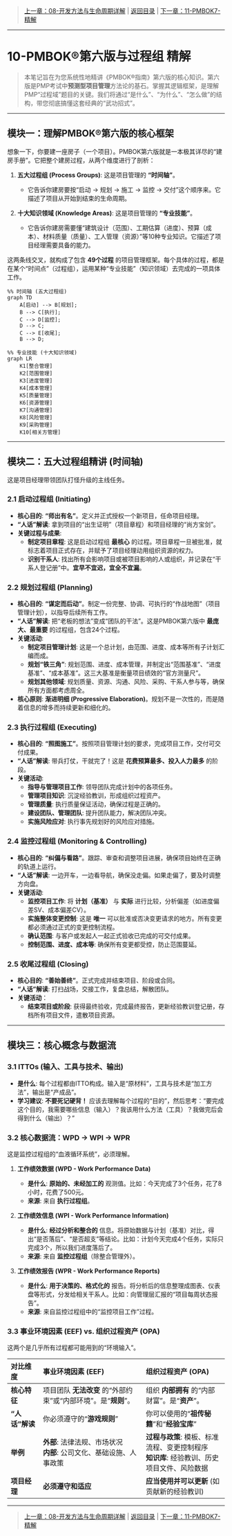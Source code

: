 > [上一章：08-开发方法与生命周期详解](08-开发方法与生命周期详解.md) | [返回目录](../README.md) | [下一章：11-PMBOK7-精解](11-PMBOK7-精解.md)

---
# 10-PMBOK®第六版与过程组 精解

> 本笔记旨在为您系统性地精讲《PMBOK®指南》第六版的核心知识。第六版是PMP考试中**预测型项目管理**方法论的基石。掌握其逻辑框架，是理解PMP“过程域”题目的关键。我们将通过“是什么”、“为什么”、“怎么做”的结构，带您彻底搞懂这套经典的“武功招式”。

---

## 模块一：理解PMBOK®第六版的核心框架

想象一下，你要建一座房子（一个项目）。PMBOK第六版就是一本极其详尽的“建房手册”。它把整个建房过程，从两个维度进行了剖析：

1.  **五大过程组 (Process Groups)**: 这是项目管理的 **“时间轴”**。
    - 它告诉你建房要按“启动 -> 规划 -> 施工 -> 监控 -> 交付”这个顺序来。它描述了项目从开始到结束的生命周期。

2.  **十大知识领域 (Knowledge Areas)**: 这是项目管理的 **“专业技能”**。
    - 它告诉你建房需要懂“建筑设计（范围）、工期估算（进度）、预算（成本）、材料质量（质量）、工人管理（资源）”等10种专业知识。它描述了项目经理需要具备的能力。

这两条线交叉，就构成了包含 **49个过程** 的项目管理框架。每个具体的过程，都是在某个“时间点”（过程组），运用某种“专业技能”（知识领域）去完成的一项具体工作。

```mermaid
%% 时间轴 (五大过程组)
graph TD
    A[启动] --> B[规划];
    B --> C[执行];
    C --> D[监控];
    D --> C;
    C --> E[收尾];
    B --> D;
```

```mermaid
%% 专业技能 (十大知识领域)
graph LR
    K1[整合管理]
    K2[范围管理]
    K3[进度管理]
    K4[成本管理]
    K5[质量管理]
    K6[资源管理]
    K7[沟通管理]
    K8[风险管理]
    K9[采购管理]
    K10[相关方管理]
```

--- 

## 模块二：五大过程组精讲 (时间轴)

这是项目经理带领团队打怪升级的主线任务。

### 2.1 启动过程组 (Initiating)
- **核心目的**: **“师出有名”**。定义并正式授权一个新项目，任命项目经理。
- **“人话”解读**: 拿到项目的“出生证明”（项目章程）和项目经理的“尚方宝剑”。
- **关键过程与成果**:
    - **制定项目章程**: 这是启动过程组 **最核心** 的过程。项目章程一旦被批准，就标志着项目正式存在，并赋予了项目经理动用组织资源的权力。
    - **识别干系人**: 找出所有会影响项目或被项目影响的人或组织，并记录在“干系人登记册”中。**宜早不宜迟，宜全不宜漏**。

### 2.2 规划过程组 (Planning)
- **核心目的**: **“谋定而后动”**。制定一份完整、协调、可执行的“作战地图”（项目管理计划），以指导后续所有工作。
- **“人话”解读**: 把“老板的想法”变成“团队的干法”。这是PMBOK第六版中 **最庞大、最重要** 的过程组，包含24个过程。
- **关键活动**:
    - **制定项目管理计划**: 这是一个总计划，由范围、进度、成本等所有子计划汇编而成。
    - **规划“铁三角”**: 规划范围、进度、成本管理，并制定出“范围基准”、“进度基准”、“成本基准”。这三大基准是衡量项目绩效的“官方测量尺”。
    - **规划其他领域**: 规划质量、资源、沟通、风险、采购、干系人参与等，确保所有方面都考虑周全。
- **核心原则**: **渐进明细 (Progressive Elaboration)**。规划不是一次性的，而是随着信息的增多而持续更新和细化的。

### 2.3 执行过程组 (Executing)
- **核心目的**: **“照图施工”**。按照项目管理计划的要求，完成项目工作，交付可交付成果。
- **“人话”解读**: 带兵打仗，干就完了！这是 **花费预算最多、投入人力最多** 的阶段。
- **关键活动**:
    - **指导与管理项目工作**: 领导团队完成计划中的各项任务。
    - **管理项目知识**: 沉淀经验教训，形成组织过程资产。
    - **管理质量**: 执行质量保证活动，确保过程是正确的。
    - **建设团队、管理团队**: 提升团队能力，解决团队冲突。
    - **实施风险应对**: 执行事先规划好的风险应对措施。

### 2.4 监控过程组 (Monitoring & Controlling)
- **核心目的**: **“纠偏与看路”**。跟踪、审查和调整项目进展，确保项目始终在正确的轨道上运行。
- **“人话”解读**: 一边开车，一边看导航，确保没走偏。如果走偏了，要及时调整方向盘。
- **关键活动**:
    - **监控项目工作**: 将 **计划（基准）** 与 **实际** 进行比较，分析偏差（如进度偏差SV、成本偏差CV）。
    - **实施整体变更控制**: 这是 **唯一** 可以批准或否决变更请求的地方。所有变更都必须通过正式的变更控制流程。
    - **确认范围**: 与客户或发起人一起正式验收已完成的可交付成果。
    - **控制范围、进度、成本等**: 确保所有变更都受控，防止范围蔓延。

### 2.5 收尾过程组 (Closing)
- **核心目的**: **“善始善终”**。正式完成并结束项目、阶段或合同。
- **“人话”解读**: 打扫战场，交接工作，复盘总结，解散团队。
- **关键活动**：
    - **结束项目或阶段**: 获得最终验收，完成最终报告，更新经验教训登记册，存档所有项目文件，遣散项目资源。

---

## 模块三：核心概念与数据流

### 3.1 ITTOs (输入、工具与技术、输出)
- **是什么**: 每个过程都由ITTO构成。输入是“原材料”，工具与技术是“加工方法”，输出是“产成品”。
- **学习建议**: **不要死记硬背！** 应该去理解每个过程的“目的”，然后思考：“要完成这个目的，我需要哪些信息（输入）？我该用什么方法（工具）？我做完后会得到什么（输出）？”

### 3.2 核心数据流：WPD -> WPI -> WPR
这是监控过程组的“血液循环系统”，必须理解。

1.  **工作绩效数据 (WPD - Work Performance Data)**
    - **是什么**: **原始的、未经加工的** 观测值。比如：今天完成了3个任务，花了8小时，花费了500元。
    - **来源**: 来自 **执行过程组**。

2.  **工作绩效信息 (WPI - Work Performance Information)**
    - **是什么**: **经过分析和整合的** 信息。将原始数据与计划（基准）对比，得出“是否落后”、“是否超支”等结论。比如：计划今天完成4个任务，实际只完成3个，所以我们进度落后了。
    - **来源**: 来自 **监控过程组**（除整合管理外）。

3.  **工作绩效报告 (WPR - Work Performance Reports)**
    - **是什么**: **用于决策的、格式化的** 报告。将分析后的信息整理成图表、仪表盘等形式，分发给相关干系人。比如：向管理层汇报的“项目每周状态报告”。
    - **来源**: 来自监控过程组中的“监控项目工作”过程。

### 3.3 事业环境因素 (EEF) vs. 组织过程资产 (OPA)
这两个是几乎所有过程都可能用到的“环境输入”。

| 对比维度 | 事业环境因素 (EEF) | 组织过程资产 (OPA) |
| :--- | :--- | :--- |
| **核心特征** | 项目团队 **无法改变** 的“外部约束”或“内部环境”。是“**规则**”。 | 组织 **内部拥有** 的“内部财富”。是“**资产**”。 |
| **“人话”解读** | 你必须遵守的“**游戏规则**” | 你可以使用的“**祖传秘籍**”和“**经验宝库**” |
| **举例** | **外部**: 法律法规、市场状况<br>**内部**: 公司文化、基础设施、人事政策 | **过程与政策**: 模板、标准流程、变更控制程序<br>**知识库**: 经验教训、历史项目文件、风险数据 |
| **项目经理** | **必须遵守和适应** | **应当使用并可以更新** (如贡献新的经验教训) |

---
> [上一章：08-开发方法与生命周期详解](08-开发方法与生命周期详解.md) | [返回目录](../README.md) | [下一章：11-PMBOK7-精解](11-PMBOK7-精解.md)